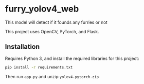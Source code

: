 # furry_yolov4_web

This model will detect if it founds any furries or not

This project uses OpenCV, PyTorch, and Flask.

## Installation

Requires Python 3, and install the required libraries for this project:

```sh
pip install -r requirements.txt
```

Then run `app.py` and unzip `yolov4-pytorch.zip`
